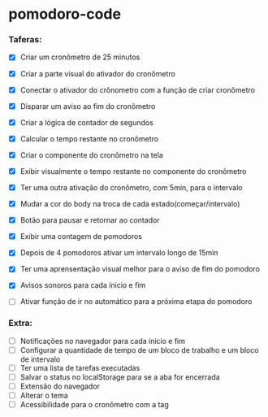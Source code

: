 # pomodoro-code

### Taferas:

- [X] Criar um cronômetro de 25 minutos
- [X] Criar a parte visual do ativador do cronômetro
- [X] Conectar o ativador do crônometro com a função de criar cronômetro
- [X] Disparar um aviso ao fim do cronômetro
- [X] Criar a lógica de contador de segundos
- [X] Calcular o tempo restante no cronômetro
- [X] Criar o componente do cronômetro na tela
- [X] Exibir visualmente o tempo restante no componente do cronômetro
- [X] Ter uma outra ativação do cronômetro, com 5min, para o intervalo 
- [X] Mudar a cor do body na troca de cada estado(começar/intervalo)
- [X] Botão para pausar e retornar ao contador    
- [X] Exibir uma contagem de pomodoros
- [X] Depois de 4 pomodoros ativar um intervalo longo de 15min
- [X] Ter uma aprensentação visual melhor para o aviso de fim do pomodoro
- [X] Avisos sonoros para cada ínicio e fim 
- [ ] Ativar função de ir no automático para a próxima etapa do pomodoro


### Extra:

- [ ] Notificações no navegador para cada ínicio e fim
- [ ] Configurar a quantidade de tempo de um bloco de trabalho e um bloco de intervalo
- [ ] Ter uma lista de tarefas executadas
- [ ] Salvar o status no localStorage para se a aba for encerrada
- [ ] Extensão do navegador  
- [ ] Alterar o tema
- [ ] Acessibilidade para o cronômetro com a tag <time>